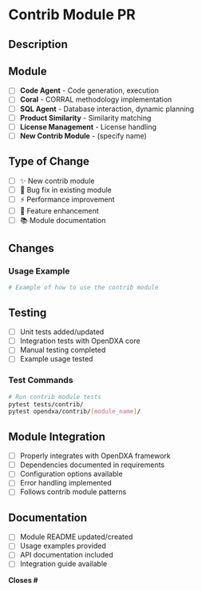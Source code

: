 # Contrib Module PR

## Description
<!-- What contrib module functionality are you adding/improving? -->

## Module
- [ ] **Code Agent** - Code generation, execution
- [ ] **Coral** - CORRAL methodology implementation  
- [ ] **SQL Agent** - Database interaction, dynamic planning
- [ ] **Product Similarity** - Similarity matching
- [ ] **License Management** - License handling
- [ ] **New Contrib Module** - (specify name)

## Type of Change
- [ ] ✨ New contrib module
- [ ] 🐛 Bug fix in existing module
- [ ] ⚡ Performance improvement
- [ ] 🔧 Feature enhancement
- [ ] 📚 Module documentation

## Changes
<!-- Describe the specific functionality added/changed -->

### Usage Example
```python
# Example of how to use the contrib module
```

## Testing
- [ ] Unit tests added/updated
- [ ] Integration tests with OpenDXA core
- [ ] Manual testing completed
- [ ] Example usage tested

### Test Commands
```bash
# Run contrib module tests
pytest tests/contrib/
pytest opendxa/contrib/[module_name]/
```

## Module Integration
- [ ] Properly integrates with OpenDXA framework
- [ ] Dependencies documented in requirements
- [ ] Configuration options available
- [ ] Error handling implemented
- [ ] Follows contrib module patterns

## Documentation
- [ ] Module README updated/created
- [ ] Usage examples provided
- [ ] API documentation included
- [ ] Integration guide available

**Closes #** 
